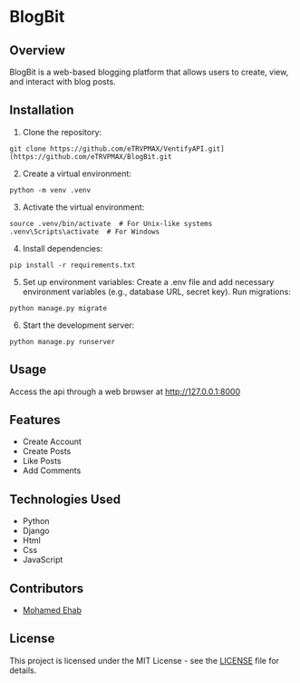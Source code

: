 # BlogBit
## Overview
BlogBit is a web-based blogging platform that allows users to create, view, and interact with blog posts.

## Installation
1. Clone the repository:
```
git clone https://github.com/eTRVPMAX/VentifyAPI.git](https://github.com/eTRVPMAX/BlogBit.git
```

2. Create a virtual environment:
```
python -m venv .venv
```

3. Activate the virtual environment:
```
source .venv/bin/activate  # For Unix-like systems
.venv\Scripts\activate  # For Windows
```

4. Install dependencies:
```
pip install -r requirements.txt
```

5. Set up environment variables: Create a .env file and add necessary environment variables (e.g., database URL, secret key).
Run migrations:
```
python manage.py migrate
```

6. Start the development server:
```
python manage.py runserver
```

## Usage
Access the api through a web browser at http://127.0.0.1:8000

## Features
- Create Account
- Create Posts
- Like Posts
- Add Comments
  
## Technologies Used
- Python
- Django
- Html
- Css
- JavaScript

## Contributors
- [Mohamed Ehab](https://github.com/eTRVPMAX)

## License
This project is licensed under the MIT License - see the [LICENSE](LICENSE) file for details.
